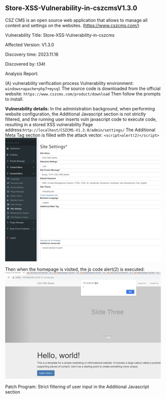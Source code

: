 ## Store-XSS-Vulnerability-in-cszcmsV1.3.0

CSZ CMS is an open source web application that allows to manage all content and settings on the websites. (https://www.cszcms.com/) 

Vulnerability Title: Store-XSS-Vulnerability-in-cszcms

Affected Version: V1.3.0

Discovery time: 2023.11.16
 
Discovered by: t34t
 
Analysis Report: 

(A) vulnerability verification process
Vulnerability environment: `windows+apache+php7+mysql`
The source code is downloaded from the official website:
`https://www.cszcms.com/product/download`
Then follow the prompts to install.

**Vulnerability details:**
In the administration background, when performing website configuration, the Additional Javascript section is not strictly filtered, and the running user inserts vuln javascript code to execute code, resulting in a stored XSS vulnerability
Page address:`http://localhost/CSZCMS-V1.3.0/admin/settings/`
The Additional Meta Tag section is filled with the attack vector:
`<script>alert(2)</script>`
![Alt text](<Screenshot 2023-11-16 at 17.00.18.png>)

Then when the homepage is visited, the js code alert(2) is executed:
![Alt text](<Screenshot 2023-11-16 at 17.01.32.png>)

Patch Program:
Strict filtering of user input in the Additional Javascript section

